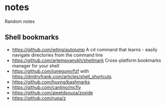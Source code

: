 # notes

Random notes

## Shell bookmarks

* https://github.com/wting/autojump A cd command that learns - easily navigate directories from the command line 
* https://github.com/artempyanykh/shellmark Cross-platform bookmarks manager for your shell
* https://github.com/junegunn/fzf with https://dmitryfrank.com/articles/shell_shortcuts
* https://github.com/huyng/bashmarks
* https://github.com/cantino/mcfly
* https://github.com/ajeetdsouza/zoxide
* https://github.com/rupa/z

